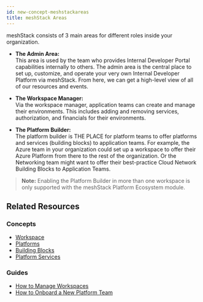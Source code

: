 ```yaml
---
id: new-concept-meshstackareas
title: meshStack Areas
---
```


meshStack consists of 3 main areas for different roles inside your organization. 

- **The Admin Area:**  
  This area is used by the team who provides Internal Developer Portal capabilities internally to others. The admin area is the central place to set up, customize, and operate your very own Internal Developer Platform via meshStack. From here, we can get a high-level view of all of our resources and events. 

- **The Workspace Manager:**  
  Via the workspace manager, application teams can create and manage their environments. This includes adding and removing services, authorization, and financials for their environments.

- **The Platform Builder:**  
  The platform builder is THE PLACE for platform teams to offer platforms and services (building blocks) to application teams. For example, the Azure team in your organization could set up a workspace to offer their Azure Platform from there to the rest of the organization. Or the Networking team might want to offer their best-practice Cloud Network Building Blocks to Application Teams.

> **Note:** Enabling the Platform Builder in more than one workspace is only supported with the meshStack Platform Ecosystem module.

## Related Resources

### Concepts

- [Workspace](/docs/new-concept-workspace)
- [Platforms](/docs/new-concept-platform)
- [Building Blocks](/docs/new-concept-building-block)
- [Platform Services](/docs/new-concept-platform-service)

### Guides

- [How to Manage Workspaces](/docs/new-guide-how-to-manage-a-workspace)
- [How to Onboard a New Platform Team](/docs/new-guide-how-to-enable-a-new-platform-team)
